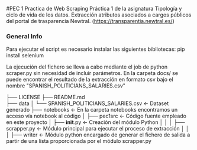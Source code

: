 #PEC 1 Practica de Web Scraping
Práctica 1 de la asignatura Tipología y ciclo de vida de los datos.
Extracción atributos asociados a cargos públicos del portal de trasparencia Newtral.
(https://transparentia.newtral.es/)


### General Info
Para ejecutar el script es necesario instalar las siguientes bibliotecas:
 pip install selenium
 
La ejecución del fichero se lleva a cabo mediante el job de python scraper.py sin necesidad de incluir parámetros.
En la carpeta docs/ se puede encontrar el resultado de la extracción en formato csv bajo el nombre "SPANISH_POLITICIANS_SALARIES.csv"

├── LICENSE
├── README.md          
├── data
│   └── SPANISH_POLITICIANS_SALARIES.csv            <- Dataset generado
├── notebooks          <- En la carpeta notebooks encontramos un acceso vía notebook al código
│
├── pec1src            <- Código fuente empleado en este proyecto
│   ├── __init__.py    <- Creación del módulo Python
│   │
│   ├── scrapper.py   	<- Módulo principal para ejecutar el proceso de extracción
│   │				   		
│   ├── writer  	<-  Módulo python encargado de generar el fichero de salida a partir de una lista proporcionada por el módulo scrapper.py
